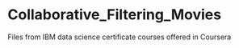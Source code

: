 # Collaborative_Filtering_Movies
Files from IBM data science certificate courses offered in Coursera
